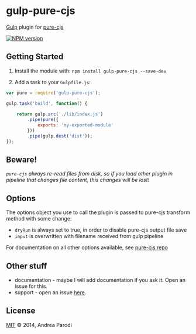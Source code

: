 # gulp-pure-cjs 

[Gulp](http://gulpjs.com/) plugin for [pure-cjs](https://github.com/RReverser/pure-cjs)

[![NPM version](https://badge-me.herokuapp.com/api/npm/gulp-pure-cjs.png)](http://badges.enytc.com/for/npm/gulp-pure-cjs) 

## Getting Started

1. Install the module with: `npm install gulp-pure-cjs --save-dev`

2. Add a task to your `Gulpfile.js`:

```javascript
var pure = require('gulp-pure-cjs');

gulp.task('build', function() {
  
    return gulp.src('./lib/index.js')
        .pipe(pure({
            exports: 'my-exported-module'
        }))
        .pipe(gulp.dest('dist'));
});

```

## Beware!

_`pure-cjs` always re-read files from disk, so if you load other plugin in pipeline that
changes file content, this changes will be lost!_

## Options

The options object you use to call the plugin is passed to pure-cjs transform method
with some change:

* `dryRun` is always set to true, in order to disable pure-cjs output file save
* `input` is overwritten with filename received from gulp pipeline

For documentation on all other options available, see [pure-cjs repo](https://github.com/RReverser/pure-cjs#options-object)

## Other stuff

* documentation - maybe I will add documentation if you ask it. Open an issue for this.
* support - open an issue [here](https://github.com/parroit/gulp-pure-cjs/issues).

## License
[MIT](http://opensource.org/licenses/MIT) © 2014, Andrea Parodi